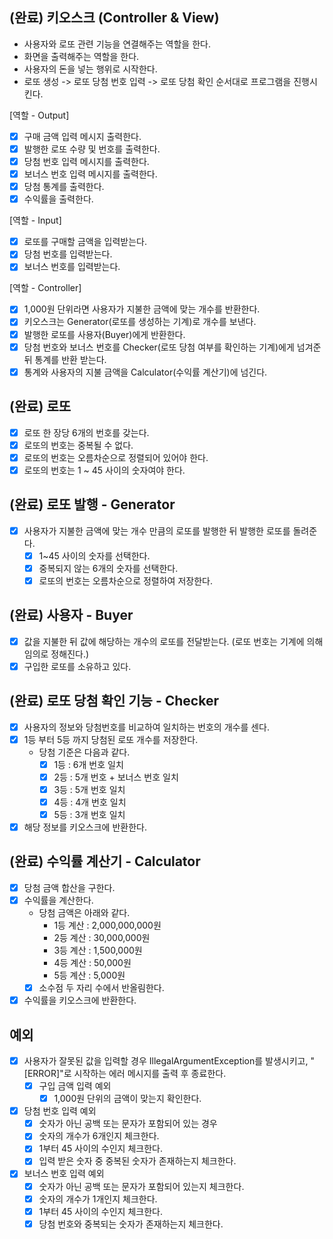 ## (완료) 키오스크 (Controller & View)
- 사용자와 로또 관련 기능을 연결해주는 역할을 한다.
- 화면을 출력해주는 역할을 한다.
- 사용자의 돈을 넣는 행위로 시작한다.
- 로또 생성 -> 로또 당첨 번호 입력 -> 로또 당첨 확인 순서대로 프로그램을 진행시킨다.

[역할 - Output]
- [x] 구매 금액 입력 메시지 출력한다.
- [x] 발행한 로또 수량 및 번호를 출력한다.
- [x] 당첨 번호 입력 메시지를 출력한다.
- [x] 보너스 번호 입력 메시지를 출력한다.
- [x] 당첨 통계를 출력한다.
- [x] 수익률을 출력한다.

[역할 - Input]
- [x] 로또를 구매할 금액을 입력받는다.
- [x] 당첨 번호를 입력받는다.
- [x] 보너스 번호를 입력받는다.

[역할 - Controller]
- [x] 1,000원 단위라면 사용자가 지불한 금액에 맞는 개수를 반환한다.
- [x] 키오스크는 Generator(로또를 생성하는 기계)로 개수를 보낸다.
- [x] 발행한 로또를 사용자(Buyer)에게 반환한다.
- [x] 당첨 번호와 보너스 번호를 Checker(로또 당첨 여부를 확인하는 기계)에게 넘겨준 뒤 통계를 반환 받는다.
- [x] 통계와 사용자의 지불 금액을 Calculator(수익률 계산기)에 넘긴다.
  <br/>

## (완료) 로또
- [x] 로또 한 장당 6개의 번호를 갖는다.
- [x] 로또의 번호는 중복될 수 없다.
- [x] 로또의 번호는 오름차순으로 정렬되어 있어야 한다.
- [x] 로또의 번호는 1 ~ 45 사이의 숫자여야 한다.
  <br/>

## (완료) 로또 발행 - Generator
- [x] 사용자가 지불한 금액에 맞는 개수 만큼의 로또를 발행한 뒤 발행한 로또를 돌려준다.
  - [x] 1~45 사이의 숫자를 선택한다.
  - [x] 중복되지 않는 6개의 숫자를 선택한다.
  - [x] 로또의 번호는 오름차순으로 정렬하여 저장한다.
    <br/>

## (완료) 사용자 - Buyer
- [x] 값을 지불한 뒤 값에 해당하는 개수의 로또를 전달받는다. (로또 번호는 기계에 의해 임의로 정해진다.)
- [x] 구입한 로또를 소유하고 있다.
  <br/>

## (완료) 로또 당첨 확인 기능 - Checker
- [x] 사용자의 정보와 당첨번호를 비교하여 일치하는 번호의 개수를 센다.
- [x] 1등 부터 5등 까지 당첨된 로또 개수를 저장한다.
  - 당첨 기준은 다음과 같다.
    - [x] 1등 : 6개 번호 일치
    - [x] 2등 : 5개 번호 + 보너스 번호 일치
    - [x] 3등 : 5개 번호 일치
    - [x] 4등 : 4개 번호 일치
    - [x] 5등 : 3개 번호 일치
- [x] 해당 정보를 키오스크에 반환한다.
  <br/>

## (완료) 수익률 계산기 - Calculator
- [x] 당첨 금액 합산을 구한다.
- [x] 수익률을 계산한다.
  - 당첨 금액은 아래와 같다.
    - 1등 계산 : 2,000,000,000원
    - 2등 계산 : 30,000,000원
    - 3등 계산 : 1,500,000원
    - 4등 계산 : 50,000원
    - 5등 계산 : 5,000원
  - [x] 소수점 두 자리 수에서 반올림한다.
- [x] 수익률을 키오스크에 반환한다.
  <br/>

## 예외
- [x] 사용자가 잘못된 값을 입력할 경우 IllegalArgumentException를 발생시키고, "[ERROR]"로 시작하는 에러 메시지를 출력 후 종료한다.
  - [x] 구입 금액 입력 예외
    - [x] 1,000원 단위의 금액이 맞는지 확인한다.
- [x] 당첨 번호 입력 예외
  - [x] 숫자가 아닌 공백 또는 문자가 포함되어 있는 경우
  - [x] 숫자의 개수가 6개인지 체크한다.
  - [x] 1부터 45 사이의 수인지 체크한다.
  - [x] 입력 받은 숫자 중 중복된 숫자가 존재하는지 체크한다.
- [x] 보너스 번호 입력 예외
  - [x] 숫자가 아닌 공백 또는 문자가 포함되어 있는지 체크한다.
  - [x] 숫자의 개수가 1개인지 체크한다.
  - [x] 1부터 45 사이의 수인지 체크한다.
  - [x] 당첨 번호와 중복되는 숫자가 존재하는지 체크한다.